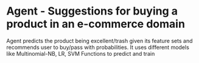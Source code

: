 # Agent - Suggestions for buying a product in an e-commerce domain

Agent predicts the product being excellent/trash given its feature sets and recommends user to buy/pass with probabilities.
It uses different models like Multinomial-NB, LR, SVM Functions to predict and train
